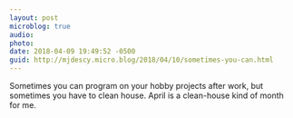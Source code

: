 ```yaml
---
layout: post
microblog: true
audio: 
photo: 
date: 2018-04-09 19:49:52 -0500
guid: http://mjdescy.micro.blog/2018/04/10/sometimes-you-can.html
---
```

Sometimes you can program on your hobby projects after work, but sometimes you have to clean house. April is a clean-house kind of month for me. 

